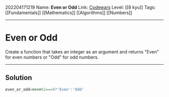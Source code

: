202204171219
Name: **Even or Odd**
Link: [Codewars](https://www.codewars.com/kata/53da3dbb4a5168369a0000fe)
Level: [[8 kyu]]
Tags: [[Fundamentals]] [[Mathematics]] [[Algorithms]] [[Numbers]]

---

# Even or Odd

Create a function that takes an integer as an argument and returns "Even" for even numbers or "Odd" for odd numbers.

---

## Solution

``` javascript
even_or_odd=n=>n%2===0?'Even':'Odd'
```

